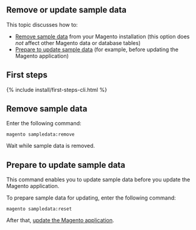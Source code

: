 <div markdown="1">

<h2 id="instgde-prereq-sample-intro">Remove or update sample data</h2>
This topic discusses how to:

*	<a href="#inst-sample-remove">Remove sample data</a> from your Magento installation (this option does *not* affect other Magento data or database tables)
*	<a href="#inst-sample-reset">Prepare to update sample data</a> (for example, before updating the Magento application)

<h2 id="sample-first">First steps</h2>
{% include install/first-steps-cli.html %}

<h2 id="inst-sample-remove">Remove sample data</h2>
Enter the following command:

	magento sampledata:remove 

<!-- where `[module-list]` is an optional space-separated list of sample data modules to install. Omit this parameter to remove all sample data modules.

The complete list of sample data modules follows:

{% include install/sampledata/sample-data_list-of-modules.md %} -->

Wait while sample data is removed.

<h2 id="inst-sample-reset">Prepare to update sample data</h2>
This command enables you to update sample data before you update the Magento application.

To prepare sample data for updating, enter the following command:

	magento sampledata:reset

After that, <a href="{{page.baseurl}}install-gde/install/cli/install-cli-uninstall.html#instgde-install-magento-update">update the Magento application</a>.